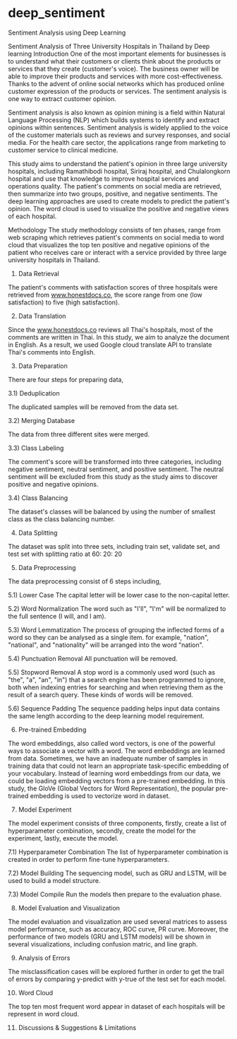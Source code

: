 # deep_sentiment
Sentiment Analysis using Deep Learning

Sentiment Analysis of Three University Hospitals in Thailand by Deep learning
Introduction
One of the most important elements for businesses is to understand what their customers or clients think about the products or services that they create (customer's voice). The business owner will be able to improve their products and services with more cost-effectiveness. Thanks to the advent of online social networks which has produced online customer expression of the products or services. The sentiment analysis is one way to extract customer opinion.

Sentiment analysis is also known as opinion mining is a field within Natural Language Processing (NLP) which builds systems to identify and extract opinions within sentences. Sentiment analysis is widely applied to the voice of the customer materials such as reviews and survey responses, and social media. For the health care sector, the applications range from marketing to customer service to clinical medicine.

This study aims to understand the patient's opinion in three large university hospitals, including Ramathibodi hospital, Siriraj hospital, and Chulalongkorn hospital and use that knowledge to improve hospital services and operations quality. The patient's comments on social media are retrieved, then summarize into two groups, positive, and negative sentiments. The deep learning approaches are used to create models to predict the patient's opinion. The word cloud is used to visualize the positive and negative views of each hospital.

Methodology
The study methodology consists of ten phases, range from web scraping which retrieves patient's comments on social media to word cloud that visualizes the top ten positive and negative opinions of the patient who receives care or interact with a service provided by three large university hospitals in Thailand.

1. Data Retrieval

The patient's comments with satisfaction scores of three hospitals were retrieved from www.honestdocs.co, the score range from one (low satisfaction) to five (high satisfaction).

2. Data Translation

Since the www.honestdocs.co reviews all Thai's hospitals, most of the comments are written in Thai. In this study, we aim to analyze the document in English. As a result, we used Google cloud translate API to translate Thai's comments into English.

3. Data Preparation

There are four steps for preparing data,

3.1) Deduplication

The duplicated samples will be removed from the data set.

3.2) Merging Database

The data from three different sites were merged.

3.3) Class Labeling

The comment's score will be transformed into three categories, including negative sentiment, neutral sentiment, and positive sentiment. The neutral sentiment will be excluded from this study as the study aims to discover positive and negative opinions.

3.4) Class Balancing

The dataset's classes will be balanced by using the number of smallest class as the class balancing number.

4. Data Splitting

The dataset was split into three sets, including train set, validate set, and test set with splitting ratio at 60: 20: 20

5. Data Preprocessing

The data preprocessing consist of 6 steps including,

   5.1) Lower Case
The capital letter will be lower case to the non-capital letter.

  5.2) Word Normalization
The word such as "I'll", "I'm" will be normalized to the full sentence (I will, and I am).

  5.3) Word Lemmatization
The process of grouping the inflected forms of a word so they can be analysed as a single item. for example, "nation", "national", and "nationality" will be arranged into the word "nation".

  5.4) Punctuation Removal
All punctuation will be removed.

  5.5) Stopword Removal
A stop word is a commonly used word (such as "the", "a", "an", "in") that a search engine has been programmed to ignore, both when indexing entries for searching and when retrieving them as the result of a search query. These kinds of words will be removed.

  5.6) Sequence Padding
The sequence padding helps input data contains the same length according to the deep learning model requirement.

6. Pre-trained Embedding

The word embeddings, also called word vectors, is one of the powerful ways to associate a vector with a word. The word embeddings are learned from data. Sometimes, we have an inadequate number of samples in training data that could not learn an appropriate task-specific embedding of your vocabulary. Instead of learning word embeddings from our data, we could be loading embedding vectors from a pre-trained embedding. In this study, the GloVe (Global Vectors for Word Representation), the popular pre-trained embedding is used to vectorize word in dataset.

7. Model Experiment

The model experiment consists of three components, firstly, create a list of hyperparameter combination, secondly, create the model for the experiment, lastly, execute the model.

   7.1) Hyperparameter Combination
The list of hyperparameter combination is created in order to perform fine-tune hyperparameters.

  7.2) Model Building
The sequencing model, such as GRU and LSTM, will be used to build a model structure.

  7.3) Model Compile
Run the models then prepare to the evaluation phase.

8. Model Evaluation and Visualization

The model evaluation and visualization are used several matrices to assess model performance, such as accuracy, ROC curve, PR curve. Moreover, the performance of two models (GRU and LSTM models) will be shown in several visualizations, including confusion matric, and line graph.

9. Analysis of Errors

The misclassification cases will be explored further in order to get the trail of errors by comparing y-predict with y-true of the test set for each model.

10. Word Cloud

The top ten most frequent word appear in dataset of each hospitals will be represent in word cloud.

11. Discussions & Suggestions & Limitations
